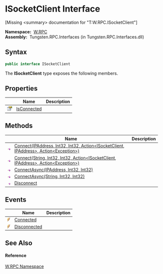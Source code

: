 ISocketClient Interface
=======================
  
[Missing &lt;summary> documentation for "T:W.RPC.ISocketClient"]


  **Namespace:**  [W.RPC][1]  
  **Assembly:**  Tungsten.RPC.Interfaces (in Tungsten.RPC.Interfaces.dll)

Syntax
------

```csharp
public interface ISocketClient
```

The **ISocketClient** type exposes the following members.


Properties
----------

                   | Name             | Description 
------------------ | ---------------- | ----------- 
![Public property] | [IsConnected][2] |             


Methods
-------

                 | Name                                                                                             | Description 
---------------- | ------------------------------------------------------------------------------------------------ | ----------- 
![Public method] | [Connect(IPAddress, Int32, Int32, Action&lt;ISocketClient, IPAddress>, Action&lt;Exception>)][3] |             
![Public method] | [Connect(String, Int32, Int32, Action&lt;ISocketClient, IPAddress>, Action&lt;Exception>)][4]    |             
![Public method] | [ConnectAsync(IPAddress, Int32, Int32)][5]                                                       |             
![Public method] | [ConnectAsync(String, Int32, Int32)][6]                                                          |             
![Public method] | [Disconnect][7]                                                                                  |             


Events
------

                | Name              | Description 
--------------- | ----------------- | ----------- 
![Public event] | [Connected][8]    |             
![Public event] | [Disconnected][9] |             


See Also
--------

#### Reference
[W.RPC Namespace][1]  

[1]: ../README.md
[2]: IsConnected.md
[3]: Connect.md
[4]: Connect_1.md
[5]: ConnectAsync.md
[6]: ConnectAsync_1.md
[7]: Disconnect.md
[8]: Connected.md
[9]: Disconnected.md
[10]: ../../_icons/Help.png
[Public property]: ../../_icons/pubproperty.gif "Public property"
[Public method]: ../../_icons/pubmethod.gif "Public method"
[Public event]: ../../_icons/pubevent.gif "Public event"